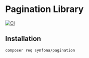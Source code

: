 # Pagination Library

[![CI](https://github.com/symfona/pagination/actions/workflows/ci.yaml/badge.svg)](https://github.com/symfona/pagination/actions/workflows/ci.yaml)

## Installation
```bash
composer req symfona/pagination
```
